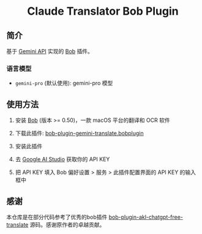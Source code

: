 <div>
  <h1 align="center">Claude Translator Bob Plugin</h1>
</div>

## 简介

基于 [Gemini API](https://ai.google.dev/docs/gemini_api_overview) 实现的 [Bob](https://bobtranslate.com/) 插件。

### 语言模型

* `gemini-pro` (默认使用): gemini-pro 模型

## 使用方法

1. 安装 [Bob](https://bobtranslate.com/guide/#%E5%AE%89%E8%A3%85) (版本 >= 0.50)，一款 macOS 平台的翻译和 OCR 软件

2. 下载此插件: [bob-plugin-gemini-translate.bobplugin](https://github.com/BrianShenCC/bob-plugin-gemini-translate/releases/latest)

3. 安装此插件

4. 去 [Google AI Studio](https://makersuite.google.com/app/apikey) 获取你的 API KEY

5. 把 API KEY 填入 Bob 偏好设置 > 服务 > 此插件配置界面的 API KEY 的输入框中

## 感谢

本仓库是在部分代码参考了优秀的bob插件 [bob-plugin-akl-chatgpt-free-translate](https://github.com/akl7777777/bob-plugin-akl-chatgpt-free-translate) 源码。感谢原作者的卓越贡献。